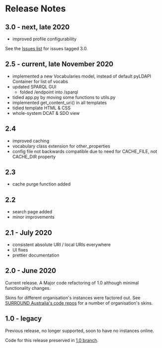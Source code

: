 # Release Notes

## 3.0 - next, late 2020
* improved profile configurability

See the [Issues list](https://github.com/RDFLib/VocPrez/issues) for issues tagged 3.0.


## 2.5 - current, late November 2020
* implemented a new Vocabularies model, instead of default pyLDAPI Container for list of vocabs
* updated SPARQL GUI
    * folded /endpoint into /sparql
* tidied app.py by moving some functions to utils.py
* implemented get_content_uri() in all templates
* tidied template HTML & CSS
* whole-system DCAT & SDO view


## 2.4
* improved caching
* vocabulary class extension for other_properties
* config file not backwards compatible due to need for CACHE_FILE, not CACHE_DIR property


## 2.3
* cache purge function added


## 2.2
* search page added
* minor improvements


## 2.1 - July 2020
* consistent absolute URI / local URIs everywhere
* UI fixes
* prettier documentation


## 2.0 - June 2020
Current release. A Major code refactoring of 1.0 although minimal functionality changes.

Skins for different organisation's instances were factored out. See [SURROUND Australia's code repos](https://github.com/surroundaustralia/) for a number of organisation's skins.


## 1.0 - legacy
Previous release, no longer supported, soon to have no instances online.

Code for this release preserved in [1.0 branch](https://github.com/RDFLib/VocPrez/tree/1.0).